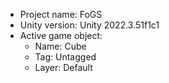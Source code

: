 <!-- UNITY CODE ASSIST INSTRUCTIONS START -->
- Project name: FoGS
- Unity version: Unity 2022.3.51f1c1
- Active game object:
  - Name: Cube
  - Tag: Untagged
  - Layer: Default
<!-- UNITY CODE ASSIST INSTRUCTIONS END -->